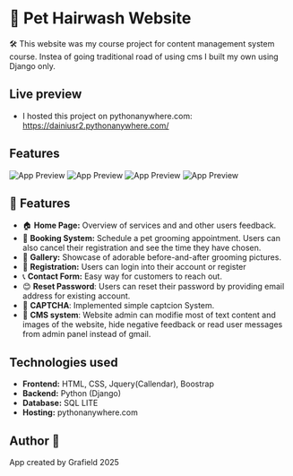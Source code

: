 
#  🐶 Pet Hairwash Website
 

🛠 This website was my course project for content management system course. Instea of going traditional road of using cms I built my own using Django only.




## Live preview

- I hosted this project on pythonanywhere.com:
    https://dainiusr2.pythonanywhere.com/
## Features
![App Preview](https://ibb.co/s4GPCQd)
![App Preview](https://ibb.co/9mRKL7F1)
![App Preview](https://ibb.co/RkPMrjyQ)
![App Preview](https://ibb.co/x8M3tVKs)
## 🚀 Features
- 🏠 **Home Page:** Overview of services and and other users feedback.
- 📅 **Booking System:** Schedule a pet grooming appointment. Users can also cancel their registration and see the time they have chosen.
- 📸 **Gallery:** Showcase of adorable before-and-after grooming pictures.
- 📝 **Registration:** Users can login into their account or register
- 📞 **Contact Form:** Easy way for customers to reach out.
- 😊 **Reset Password**: Users can reset their password by providing email address for existing account.
- 👀 **CAPTCHA**: Implemented simple captcion System.
- 💅 **CMS system**: Website admin can modifie most of text content and images of the website, hide negative feedback or read user messages from admin panel instead of gmail.
## Technologies used

- **Frontend:** HTML, CSS, Jquery(Callendar), Boostrap
- **Backend:** Python (Django)
- **Database:** SQL LITE
- **Hosting:** pythonanywhere.com



## Author 👤
App created by Grafield 2025
